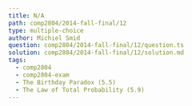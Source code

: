 ```yaml
---
title: N/A
path: comp2804/2014-fall-final/12
type: multiple-choice
author: Michiel Smid
question: comp2804/2014-fall-final/12/question.ts
solution: comp2804/2014-fall-final/12/solution.md
tags:
  - comp2804
  - comp2804-exam
  - The Birthday Paradox (5.5)
  - The Law of Total Probability (5.9)
---
```

